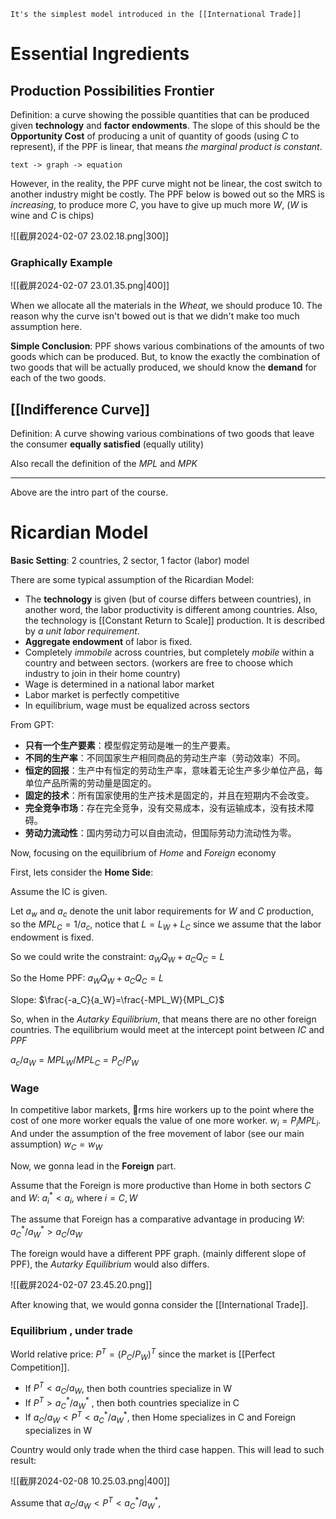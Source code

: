 
	It's the simplest model introduced in the [[International Trade]] 


# Essential Ingredients

## Production Possibilities Frontier

Definition: a curve showing the possible quantities that can be produced given **technology** and **factor endowments**. The slope of this should be the **Opportunity Cost** of producing a unit of quantity of goods (using $C$ to represent), if the PPF is linear, that means *the marginal product is constant*.

	text -> graph -> equation

However, in the reality, the PPF curve might not be linear, the cost switch to another industry might be costly. The PPF below is bowed out so the MRS is *increasing*, to produce more $C$, you have to give up much more $W$, ($W$ is wine and $C$ is chips)

![[截屏2024-02-07 23.02.18.png|300]]
### Graphically Example

![[截屏2024-02-07 23.01.35.png|400]]

When we allocate all the materials in the *Wheat*, we should produce 10. The reason why the curve isn't bowed out is that we didn't make too much assumption here.

**Simple Conclusion**: PPF shows various combinations of the amounts of two goods which can be produced. But, to know the exactly the combination of two goods that will be actually produced, we should know the **demand** for each of the two goods.

## [[Indifference Curve]]

Definition: A curve showing various combinations of two goods that leave the consumer **equally satisfied** (equally utility)

Also recall the definition of the $MPL$ and $MPK$


---

Above are the intro part of the course.


# Ricardian Model

**Basic Setting**: 2 countries, 2 sector, 1 factor (labor) model

There are some typical assumption of the Ricardian Model:

- The **technology** is given (but of course differs between countries), in another word, the labor productivity is different among countries. Also, the technology  is [[Constant Return to Scale]] production. It is described by *a unit labor requirement*.
- **Aggregate endowment** of labor is fixed.
- Completely *immobile* across countries, but completely *mobile* within a country and between sectors. (workers are free to choose which industry to join in their home country)
- Wage is determined in a national labor market
- Labor market is perfectly competitive
- In equilibrium, wage must be equalized across sectors

From GPT:

- **只有一个生产要素**：模型假定劳动是唯一的生产要素。
- **不同的生产率**：不同国家生产相同商品的劳动生产率（劳动效率）不同。
- **恒定的回报**：生产中有恒定的劳动生产率，意味着无论生产多少单位产品，每单位产品所需的劳动量是固定的。
- **固定的技术**：所有国家使用的生产技术是固定的，并且在短期内不会改变。
- **完全竞争市场**：存在完全竞争，没有交易成本，没有运输成本，没有技术障碍。
- **劳动力流动性**：国内劳动力可以自由流动，但国际劳动力流动性为零。

Now, focusing on the equilibrium of *Home* and *Foreign* economy

First, lets consider the **Home Side**:

Assume the IC is given.

Let $a_w$ and $a_c$ denote the unit labor requirements for $W$ and $C$ production, so the $MPL_C=1/a_c$, notice that $L=L_W+L_C$ since we assume that the labor endowment is fixed.

So we could write the constraint: $a_WQ_W+a_CQ_C=L$

So the Home PPF: $a_WQ_W+a_CQ_C=L$

Slope: $\frac{-a_C}{a_W}=\frac{-MPL_W}{MPL_C}$

So, when in the *Autarky Equilibrium*, that means there are no other foreign countries. The equilibrium would meet at the intercept point between $IC$ and $PPF$

$a_c/a_W=MPL_W/MPL_C=P_C/P_W$

### Wage

In competitive labor markets, rms hire workers up to the point where the cost of one more worker equals the value of one more worker. $w_{i}= P_{i}MPL_{i}$. And under the assumption of the free movement of labor (see our main assumption) $w_{C}= w_W$

 




Now, we gonna lead in the **Foreign** part.

Assume that the Foreign is more productive than Home in both sectors $C$ and $W$: $a_i^{*}<a_i$, where $i=C,W$

The assume that Foreign has a comparative advantage in producing $W$: $a_C^{*}/a_W^{*}>a_C/a_W$

 The foreign would have a different PPF graph. (mainly different slope of PPF), the *Autarky Equilibrium* would also differs.

![[截屏2024-02-07 23.45.20.png]]

After knowing that, we would gonna consider the [[International Trade]].

### Equilibrium , under trade 

World relative price: $P^T=(P_C/P_W)^T$ since the market is [[Perfect Competition]].

- If $P^T < a_C /a_W$, then both countries specialize in W 
- If $P^T > a^{*}_C/a^{*}_W$ , then both countries specialize in C 
- If $a_C /a_W < P^T < a^{*}_C /a^{*}_W$, then Home specializes in C and Foreign specializes in W

Country would only trade when the third case happen. This will lead to such result:

![[截屏2024-02-08 10.25.03.png|400]]

Assume that $a_C /a_W < P^T < a^{*}_C /a^{*}_W$,